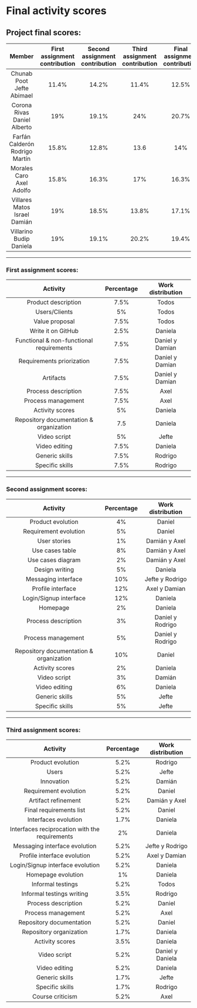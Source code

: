 # Final activity scores
## Project final scores:
|Member | First assignment contribution | Second assignment contribution | Third assignment contribution | Final assignment contribution|
|:------:|:--------:|:------:|:--------:|:------:|
| Chunab Poot Jefte Abimael| 11.4% | 14.2% | 11.4% |12.5% |
| Corona Rivas Daniel Alberto | 19% | 19.1%| 24% | 20.7% |
| Farfán Calderón Rodrigo Martín |15.8% | 12.8% |13.6 |14% |
| Morales Caro Axel Adolfo | 15.8% | 16.3% |17% | 16.3% |
| Villares Matos Israel Damián |19% | 18.5%| 13.8% |17.1% |
| Villarino Budip Daniela | 19% |19.1% |20.2%  | 19.4% |

---
### First assignment scores:
| Activity | Percentage | Work distribution |
|:------:|:--------:|:----------:|
| Product description | 7.5% | Todos
| Users/Clients | 5% | Todos
| Value proposal | 7.5% | Todos
| Write it on GitHub| 2.5%  | Daniela |
|Functional & non-functional requirements | 7.5%  | Daniel y Damian |
| Requirements priorization | 7.5%  | Daniel y Damian |
| Artifacts | 7.5%  | Daniel y Damian |
| Process description | 7.5%  | Axel |
| Process management | 7.5%  | Axel |
| Activity scores | 5%  | Daniela |
| Repository documentation & organization | 7.5 | Daniela |
| Video script | 5%  | Jefte |
| Video editing | 7.5%  | Daniela |
| Generic skills | 7.5%  | Rodrigo |
| Specific skills | 7.5%  | Rodrigo |

---
### Second assignment scores:
| Activity | Percentage | Work distribution |
|:------:|:--------:|:----------:|
| Product evolution | 4% | Daniel
| Requirement evolution | 5% | Daniel
| User stories | 1% | Damián y Axel
| Use cases table | 8% | Damián y Axel
| Use cases diagram | 2% | Damián y Axel
| Design writing | 5% | Daniela |
|Messaging interface | 10% | Jefte y Rodrigo |
| Profile interface | 12% | Axel y Damian |
| Login/Signup interface | 12% | Daniela |
| Homepage | 2% | Daniela |
| Process description | 3% | Daniel y Rodrigo |
| Process management | 5% | Daniel y Rodrigo |
| Repository documentation & organization | 10% | Daniel |
| Activity scores | 2% | Daniela |
| Video script | 3% | Damián |
| Video editing | 6% | Daniela |
| Generic skills | 5% | Jefte
| Specific skills | 5% | Jefte
----
### Third assignment scores:
| Activity | Percentage | Work distribution |
|:------:|:--------:|:----------:|
| Product evolution | 5.2% | Rodrigo
|Users | 5.2% | Jefte
|Innovation | 5.2% | Damián
| Requirement evolution  | 5.2% | Daniel
| Artifact refinement | 5.2% | Damián y Axel
| Final requirements list | 5.2% | Daniel
| Interfaces evolution | 1.7% | Daniela
| Interfaces reciprocation with the requirements | 2% | Daniela
| Messaging interface evolution | 5.2% | Jefte y Rodrigo |
| Profile interface evolution| 5.2% | Axel y Damian |
| Login/Signup interface evolution | 5.2% | Daniela |
| Homepage evolution | 1% | Daniela|
| Informal testings | 5.2% | Todos
| Informal testings writing | 3.5% | Rodrigo
| Process description | 5.2% | Daniel |
| Process management | 5.2% | Axel|
| Repository documentation | 5.2% | Daniel |
| Repository organization | 1.7% | Daniela |
| Activity scores | 3.5% | Daniela |
| Video script | 5.2% | Daniel y Daniela |
| Video editing | 5.2% | Daniela |
| Generic skills | 1.7% | Jefte
| Specific skills | 1.7% | Rodrigo
| Course criticism | 5.2% | Axel

